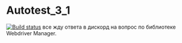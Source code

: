 # Autotest_3_1
[![Build status](https://ci.appveyor.com/api/projects/status/cuubjmdocmcro49o?svg=true)](https://ci.appveyor.com/project/OPCSenator/autotest-3-1)
все жду ответа в дискорд на вопрос по библиотеке Webdriver Manager.
